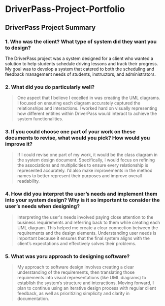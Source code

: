 # DriverPass-Project-Portfolio

## DriverPass Project Summary

### 1. Who was the client? What type of system did they want you to design?

The DriverPass project was a system designed for a client who wanted a solution to help students schedule driving lessons and track their progress. My goal was to develop a system that catered to both the scheduling and feedback management needs of students, instructors, and administrators.

### 2. What did you do particularly well?

> One aspect that I believe I excelled in was creating the UML diagrams. I focused on ensuring each diagram accurately captured the relationships and interactions. I worked hard on visually representing how different entities within DriverPass would interact to achieve the system functionalities.

### 3. If you could choose one part of your work on these documents to revise, what would you pick? How would you improve it?

> If I could revise one part of my work, it would be the class diagram in the system design document. Specifically, I would focus on refining the associations and multiplicities to ensure every relationship is represented accurately. 
I’d also make improvements in the method names to better represent their purposes and improve overall readability.

### 4. How did you interpret the user’s needs and implement them into your system design? Why is it so important to consider the user’s needs when designing?

> Interpreting the user's needs involved paying close attention to the business requirements and referring back to them while creating each UML diagram. This helped me create a clear connection between the requirements and the design elements. Understanding user needs is important because it ensures that the final system aligns with the client’s expectations and effectively solves their problems.

### 5. What was yoru approach to designing software?

> My approach to software design involves creating a clear understanding of the requirements, then translating those requirements into visual representations (like UML diagrams) to establish the system’s structure and interactions. Moving forward, I plan to continue using an iterative design process with regular client feedback, as well as prioritizing simplicity and clarity in documentation.
